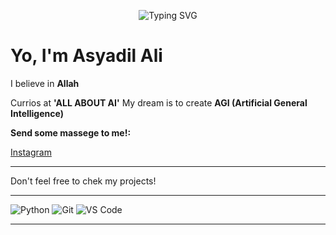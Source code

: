 
<!-- Typing SVG -->
<p align="center">
  <img src="https://readme-typing-svg.demolab.com?size=28&duration=3000&color=FF00FF&center=true&vCenter=true&lines=Dreaming+to+create+AGI" alt="Typing SVG" />
</p>

# Yo, I'm Asyadil Ali

I believe in **Allah**

Currios at **'ALL ABOUT AI'** 
My dream is to create **AGI (Artificial General Intelligence)**


**Send some massege to me!:**

[Instagram](https://instagram.com/as.yadil)

---

Don't feel free to chek my projects!

---
![Python](https://img.shields.io/badge/Python-3776AB?style=flat&logo=python&logoColor=white)
![Git](https://img.shields.io/badge/Git-F05032?style=flat&logo=git&logoColor=white)
![VS Code](https://img.shields.io/badge/VSCode-007ACC?style=flat&logo=visualstudiocode&logoColor=white)

---
